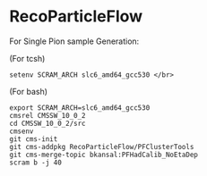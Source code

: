 # RecoParticleFlow  
For Single Pion sample Generation:

(For tcsh)  
```
setenv SCRAM_ARCH slc6_amd64_gcc530 </br>
```
(For bash)
```
export SCRAM_ARCH=slc6_amd64_gcc530
cmsrel CMSSW_10_0_2
cd CMSSW_10_0_2/src
cmsenv
git cms-init
git cms-addpkg RecoParticleFlow/PFClusterTools
git cms-merge-topic bkansal:PFHadCalib_NoEtaDep
scram b -j 40

```
